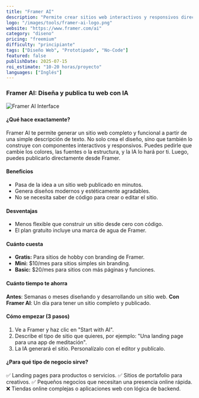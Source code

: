 ```yaml
---
title: "Framer AI"
description: "Permite crear sitios web interactivos y responsivos directamente desde instrucciones de texto."
logo: "/images/tools/framer-ai-logo.png"
website: "https://www.framer.com/ai"
category: "diseno"
pricing: "freemium"
difficulty: "principiante"
tags: ["Diseño Web", "Prototipado", "No-Code"]
featured: false
publishDate: 2025-07-15
roi_estimate: "10-20 horas/proyecto"
languages: ["Inglés"]
---
```


### Framer AI: Diseña y publica tu web con IA

![Framer AI Interface](/images/tools/framer-ai-hero.jpg)

#### ¿Qué hace exactamente?
Framer AI te permite generar un sitio web completo y funcional a partir de una simple descripción de texto. No solo crea el diseño, sino que también lo construye con componentes interactivos y responsivos. Puedes pedirle que cambie los colores, las fuentes o la estructura, y la IA lo hará por ti. Luego, puedes publicarlo directamente desde Framer.

#### Beneficios
- Pasa de la idea a un sitio web publicado en minutos.
- Genera diseños modernos y estéticamente agradables.
- No se necesita saber de código para crear o editar el sitio.

#### Desventajas
- Menos flexible que construir un sitio desde cero con código.
- El plan gratuito incluye una marca de agua de Framer.

#### Cuánto cuesta
- **Gratis:** Para sitios de hobby con branding de Framer.
- **Mini:** $10/mes para sitios simples sin branding.
- **Basic:** $20/mes para sitios con más páginas y funciones.

#### Cuánto tiempo te ahorra
**Antes**: Semanas o meses diseñando y desarrollando un sitio web.
**Con Framer AI**: Un día para tener un sitio completo y publicado.

#### Cómo empezar (3 pasos)
1. Ve a Framer y haz clic en "Start with AI".
2. Describe el tipo de sitio que quieres, por ejemplo: "Una landing page para una app de meditación".
3. La IA generará el sitio. Personalízalo con el editor y publícalo.

#### ¿Para qué tipo de negocio sirve?
✅ Landing pages para productos o servicios.
✅ Sitios de portafolio para creativos.
✅ Pequeños negocios que necesitan una presencia online rápida.
❌ Tiendas online complejas o aplicaciones web con lógica de backend.

